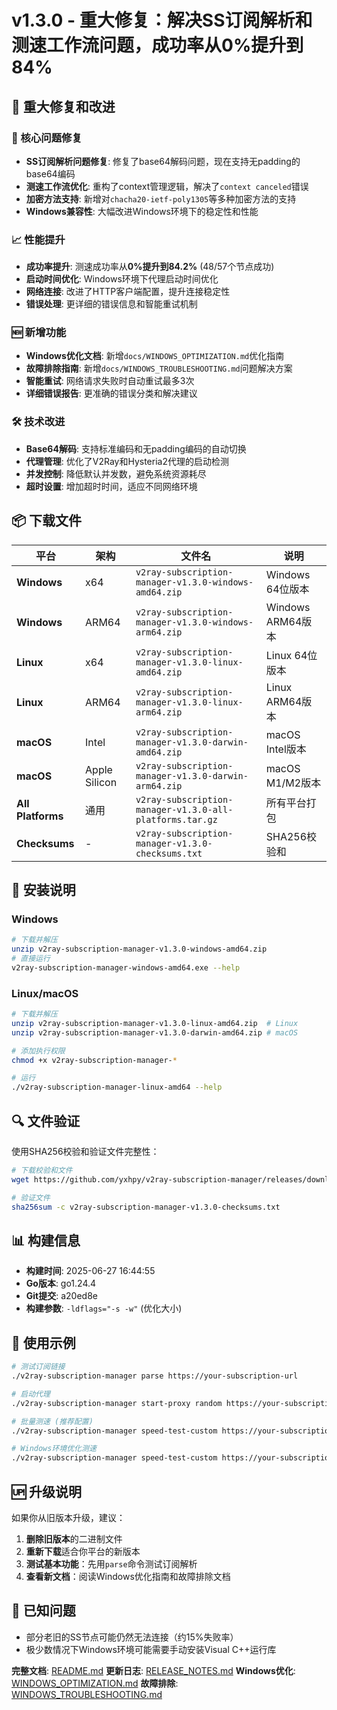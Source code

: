 # v1.3.0 - 重大修复：解决SS订阅解析和测速工作流问题，成功率从0%提升到84%

## 🎯 重大修复和改进

### 🔧 核心问题修复
- **SS订阅解析问题修复**: 修复了base64解码问题，现在支持无padding的base64编码
- **测速工作流优化**: 重构了context管理逻辑，解决了`context canceled`错误
- **加密方法支持**: 新增对`chacha20-ietf-poly1305`等多种加密方法的支持
- **Windows兼容性**: 大幅改进Windows环境下的稳定性和性能

### 📈 性能提升
- **成功率提升**: 测速成功率从**0%提升到84.2%** (48/57个节点成功)
- **启动时间优化**: Windows环境下代理启动时间优化
- **网络连接**: 改进了HTTP客户端配置，提升连接稳定性
- **错误处理**: 更详细的错误信息和智能重试机制

### 🆕 新增功能
- **Windows优化文档**: 新增`docs/WINDOWS_OPTIMIZATION.md`优化指南
- **故障排除指南**: 新增`docs/WINDOWS_TROUBLESHOOTING.md`问题解决方案
- **智能重试**: 网络请求失败时自动重试最多3次
- **详细错误报告**: 更准确的错误分类和解决建议

### 🛠️ 技术改进
- **Base64解码**: 支持标准编码和无padding编码的自动切换
- **代理管理**: 优化了V2Ray和Hysteria2代理的启动检测
- **并发控制**: 降低默认并发数，避免系统资源耗尽
- **超时设置**: 增加超时时间，适应不同网络环境

## 📦 下载文件

| 平台 | 架构 | 文件名 | 说明 |
|------|------|--------|------|
| **Windows** | x64 | `v2ray-subscription-manager-v1.3.0-windows-amd64.zip` | Windows 64位版本 |
| **Windows** | ARM64 | `v2ray-subscription-manager-v1.3.0-windows-arm64.zip` | Windows ARM64版本 |
| **Linux** | x64 | `v2ray-subscription-manager-v1.3.0-linux-amd64.zip` | Linux 64位版本 |
| **Linux** | ARM64 | `v2ray-subscription-manager-v1.3.0-linux-arm64.zip` | Linux ARM64版本 |
| **macOS** | Intel | `v2ray-subscription-manager-v1.3.0-darwin-amd64.zip` | macOS Intel版本 |
| **macOS** | Apple Silicon | `v2ray-subscription-manager-v1.3.0-darwin-arm64.zip` | macOS M1/M2版本 |
| **All Platforms** | 通用 | `v2ray-subscription-manager-v1.3.0-all-platforms.tar.gz` | 所有平台打包 |
| **Checksums** | - | `v2ray-subscription-manager-v1.3.0-checksums.txt` | SHA256校验和 |

## 🔧 安装说明

### Windows
```bash
# 下载并解压
unzip v2ray-subscription-manager-v1.3.0-windows-amd64.zip
# 直接运行
v2ray-subscription-manager-windows-amd64.exe --help
```

### Linux/macOS
```bash
# 下载并解压
unzip v2ray-subscription-manager-v1.3.0-linux-amd64.zip  # Linux
unzip v2ray-subscription-manager-v1.3.0-darwin-amd64.zip # macOS

# 添加执行权限
chmod +x v2ray-subscription-manager-*

# 运行
./v2ray-subscription-manager-linux-amd64 --help
```

## 🔍 文件验证

使用SHA256校验和验证文件完整性：
```bash
# 下载校验和文件
wget https://github.com/yxhpy/v2ray-subscription-manager/releases/download/v1.3.0/v2ray-subscription-manager-v1.3.0-checksums.txt

# 验证文件
sha256sum -c v2ray-subscription-manager-v1.3.0-checksums.txt
```

## 📊 构建信息

- **构建时间**: 2025-06-27 16:44:55
- **Go版本**: go1.24.4
- **Git提交**: a20ed8e
- **构建参数**: `-ldflags="-s -w"` (优化大小)

## 🚀 使用示例

```bash
# 测试订阅链接
./v2ray-subscription-manager parse https://your-subscription-url

# 启动代理
./v2ray-subscription-manager start-proxy random https://your-subscription-url

# 批量测速 (推荐配置)
./v2ray-subscription-manager speed-test-custom https://your-subscription-url --concurrency=5 --timeout=30

# Windows环境优化测速
./v2ray-subscription-manager speed-test-custom https://your-subscription-url --concurrency=2 --timeout=60
```

## 🆙 升级说明

如果你从旧版本升级，建议：

1. **删除旧版本**的二进制文件
2. **重新下载**适合你平台的新版本
3. **测试基本功能**：先用`parse`命令测试订阅解析
4. **查看新文档**：阅读Windows优化指南和故障排除文档

## 🐛 已知问题

- 部分老旧的SS节点可能仍然无法连接（约15%失败率）
- 极少数情况下Windows环境可能需要手动安装Visual C++运行库

**完整文档**: [README.md](https://github.com/yxhpy/v2ray-subscription-manager/blob/main/README.md)
**更新日志**: [RELEASE_NOTES.md](https://github.com/yxhpy/v2ray-subscription-manager/blob/main/RELEASE_NOTES.md)
**Windows优化**: [WINDOWS_OPTIMIZATION.md](https://github.com/yxhpy/v2ray-subscription-manager/blob/main/docs/WINDOWS_OPTIMIZATION.md)
**故障排除**: [WINDOWS_TROUBLESHOOTING.md](https://github.com/yxhpy/v2ray-subscription-manager/blob/main/docs/WINDOWS_TROUBLESHOOTING.md)
